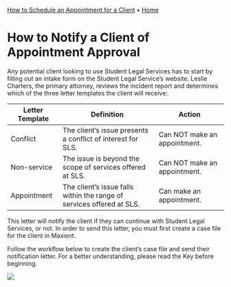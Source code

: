 [How to Schedule an Appointment for a Client](https://hicketay.github.io/How-to-Schedule-an-Appointment-for-a-Client/) • [Home](https://hicketay.github.io/Maxient-Help/)
# How to Notify a Client of Appointment Approval 

Any potential client looking to use Student Legal Services has to start by filling out an intake form on the Student Legal Service’s website. Leslie Charters, the primary attorney, reviews the incident report and determines which of the three letter templates the client will receive:

| Letter Template      | Definition | Action |
| ----------- | ----------- | ----------- |
| Conflict      | The client’s issue presents a conflict of interest for SLS.       | Can NOT make an appointment. | 
| Non-service   | The issue is beyond the scope of services offered at SLS.        | Can NOT make an appointment. |
| Appointment | The client’s issue falls within the range of services offered at SLS. | Can make an appointment. | 

This letter will notify the client if they can continue with Student Legal Services, or not. In order to send this letter, you must first create a case file for the client in Maxient.

Follow the workflow below to create the client’s case file and send their notification letter. For a better understanding, please read the Key before beginning.

![](https://maxienthelp.files.wordpress.com/2019/10/doc-sfd-515-hickey-20.jpg)

